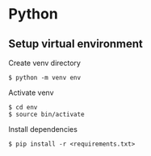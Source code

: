 # Python

## Setup virtual environment
Create venv directory
```
$ python -m venv env
```
Activate venv
```
$ cd env
$ source bin/activate
```
Install dependencies
```
$ pip install -r <requirements.txt>
```
